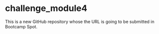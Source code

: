 # challenge_module4
This is a new GitHub repository whose the URL is going to be submitted in Bootcamp Spot.
